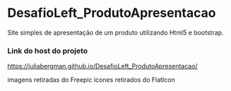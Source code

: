 # DesafioLeft_ProdutoApresentacao
Site simples de apresentação de um produto utilizando Html5 e bootstrap.

### Link do host do projeto
https://juliabergman.github.io/DesafioLeft_ProdutoApresentacao/

imagens retiradas do Freepic
ícones retirados do FlatIcon
